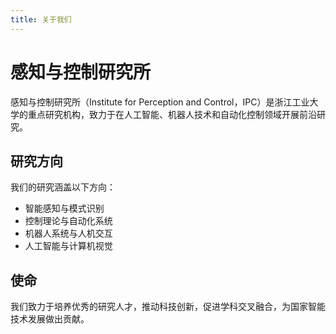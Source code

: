 ```yaml
---
title: 关于我们
---
```


# 感知与控制研究所

感知与控制研究所（Institute for Perception and Control，IPC）是浙江工业大学的重点研究机构，致力于在人工智能、机器人技术和自动化控制领域开展前沿研究。

## 研究方向

我们的研究涵盖以下方向：

- 智能感知与模式识别
- 控制理论与自动化系统
- 机器人系统与人机交互
- 人工智能与计算机视觉

## 使命

我们致力于培养优秀的研究人才，推动科技创新，促进学科交叉融合，为国家智能技术发展做出贡献。 